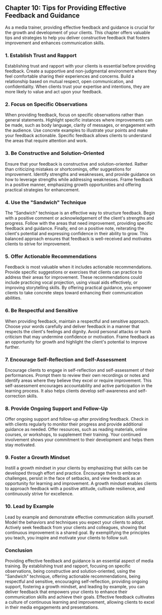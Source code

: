 Chapter 10: Tips for Providing Effective Feedback and Guidance
--------------------------------------------------------------

As a media trainer, providing effective feedback and guidance is crucial for the growth and development of your clients. This chapter offers valuable tips and strategies to help you deliver constructive feedback that fosters improvement and enhances communication skills.

### **1. Establish Trust and Rapport**

Establishing trust and rapport with your clients is essential before providing feedback. Create a supportive and non-judgmental environment where they feel comfortable sharing their experiences and concerns. Build a relationship based on mutual respect, open communication, and confidentiality. When clients trust your expertise and intentions, they are more likely to value and act upon your feedback.

### **2. Focus on Specific Observations**

When providing feedback, focus on specific observations rather than general statements. Highlight specific instances where improvements can be made, such as body language, clarity of messages, or engagement with the audience. Use concrete examples to illustrate your points and make your feedback actionable. Specific feedback allows clients to understand the areas that require attention and work.

### **3. Be Constructive and Solution-Oriented**

Ensure that your feedback is constructive and solution-oriented. Rather than criticizing mistakes or shortcomings, offer suggestions for improvement. Identify strengths and weaknesses, and provide guidance on how to leverage strengths while addressing weaknesses. Frame feedback in a positive manner, emphasizing growth opportunities and offering practical strategies for enhancement.

### **4. Use the "Sandwich" Technique**

The "Sandwich" technique is an effective way to structure feedback. Begin with a positive comment or acknowledgement of the client's strengths and progress. Follow with the areas that need improvement, providing specific feedback and guidance. Finally, end on a positive note, reiterating the client's potential and expressing confidence in their ability to grow. This balanced approach ensures that feedback is well-received and motivates clients to strive for improvement.

### **5. Offer Actionable Recommendations**

Feedback is most valuable when it includes actionable recommendations. Provide specific suggestions or exercises that clients can practice to address their areas for improvement. These recommendations could include practicing vocal projection, using visual aids effectively, or improving storytelling skills. By offering practical guidance, you empower clients to take concrete steps toward enhancing their communication abilities.

### **6. Be Respectful and Sensitive**

When providing feedback, maintain a respectful and sensitive approach. Choose your words carefully and deliver feedback in a manner that respects the client's feelings and dignity. Avoid personal attacks or harsh criticism that may undermine confidence or motivation. Frame feedback as an opportunity for growth and highlight the client's potential to improve further.

### **7. Encourage Self-Reflection and Self-Assessment**

Encourage clients to engage in self-reflection and self-assessment of their performances. Prompt them to review their own recordings or notes and identify areas where they believe they excel or require improvement. This self-assessment encourages accountability and active participation in the learning process. It also helps clients develop self-awareness and self-correction skills.

### **8. Provide Ongoing Support and Follow-Up**

Offer ongoing support and follow-up after providing feedback. Check in with clients regularly to monitor their progress and provide additional guidance as needed. Offer resources, such as reading materials, online courses, or workshops, to supplement their training. Your continued involvement shows your commitment to their development and helps them stay motivated.

### **9. Foster a Growth Mindset**

Instill a growth mindset in your clients by emphasizing that skills can be developed through effort and practice. Encourage them to embrace challenges, persist in the face of setbacks, and view feedback as an opportunity for learning and improvement. A growth mindset enables clients to approach feedback with a positive attitude, cultivate resilience, and continuously strive for excellence.

### **10. Lead by Example**

Lead by example and demonstrate effective communication skills yourself. Model the behaviors and techniques you expect your clients to adopt. Actively seek feedback from your clients and colleagues, showing that continuous improvement is a shared goal. By exemplifying the principles you teach, you inspire and motivate your clients to follow suit.

### **Conclusion**

Providing effective feedback and guidance is an essential aspect of media training. By establishing trust and rapport, focusing on specific observations, being constructive and solution-oriented, using the "Sandwich" technique, offering actionable recommendations, being respectful and sensitive, encouraging self-reflection, providing ongoing support, fostering a growth mindset, and leading by example, you can deliver feedback that empowers your clients to enhance their communication skills and achieve their goals. Effective feedback cultivates a culture of continuous learning and improvement, allowing clients to excel in their media engagements and presentations.
